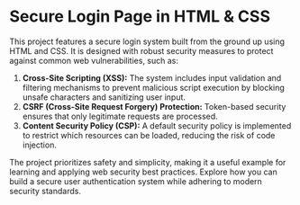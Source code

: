 # Secure Login Page in HTML & CSS
This project features a secure login system built from the ground up using HTML and CSS. It is designed with robust security measures to protect against common web vulnerabilities, such as:
 1. **Cross-Site Scripting (XSS):** The system includes input validation and filtering mechanisms to prevent malicious script execution by blocking unsafe characters and sanitizing user input.
 1. **CSRF (Cross-Site Request Forgery) Protection:** Token-based security ensures that only legitimate requests are processed.
 1. **Content Security Policy (CSP):** A default security policy is implemented to restrict which resources can be loaded, reducing the risk of code injection.

The project prioritizes safety and simplicity, making it a useful example for learning and applying web security best practices. Explore how you can build a secure user authentication system while adhering to modern security standards.

